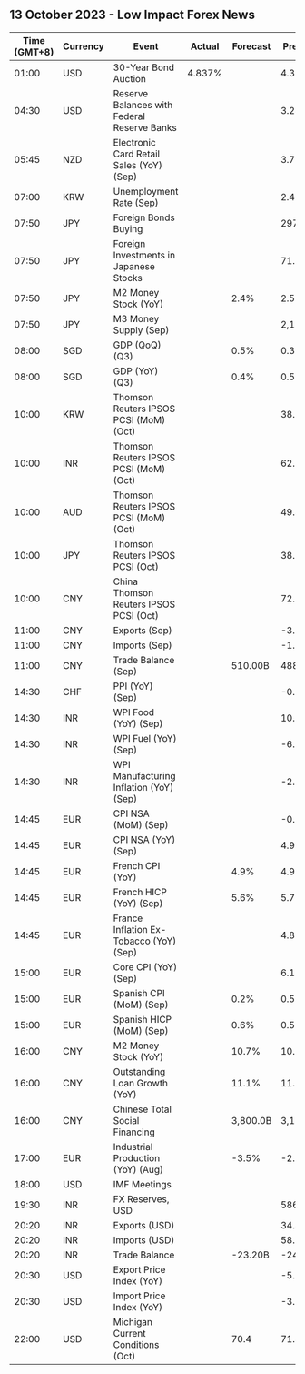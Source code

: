 ## 13 October 2023 - Low Impact Forex News

| Time (GMT+8) | Currency | Event | Actual | Forecast | Previous |
|------|----------|-------|--------|----------|----------|
| 01:00 | USD | 30-Year Bond Auction | 4.837% |  | 4.345% |
| 04:30 | USD | Reserve Balances with Federal Reserve Banks |  |  | 3.241T |
| 05:45 | NZD | Electronic Card Retail Sales (YoY) (Sep) |  |  | 3.7% |
| 07:00 | KRW | Unemployment Rate (Sep) |  |  | 2.4% |
| 07:50 | JPY | Foreign Bonds Buying |  |  | 297.1B |
| 07:50 | JPY | Foreign Investments in Japanese Stocks |  |  | 71.0B |
| 07:50 | JPY | M2 Money Stock (YoY) |  | 2.4% | 2.5% |
| 07:50 | JPY | M3 Money Supply (Sep) |  |  | 2,114.6% |
| 08:00 | SGD | GDP (QoQ) (Q3) |  | 0.5% | 0.3% |
| 08:00 | SGD | GDP (YoY) (Q3) |  | 0.4% | 0.5% |
| 10:00 | KRW | Thomson Reuters IPSOS PCSI (MoM) (Oct) |  |  | 38.79 |
| 10:00 | INR | Thomson Reuters IPSOS PCSI (MoM) (Oct) |  |  | 62.21 |
| 10:00 | AUD | Thomson Reuters IPSOS PCSI (MoM) (Oct) |  |  | 49.40 |
| 10:00 | JPY | Thomson Reuters IPSOS PCSI (Oct) |  |  | 38.58 |
| 10:00 | CNY | China Thomson Reuters IPSOS PCSI (Oct) |  |  | 72.38 |
| 11:00 | CNY | Exports (Sep) |  |  | -3.20M |
| 11:00 | CNY | Imports (Sep) |  |  | -1.60M |
| 11:00 | CNY | Trade Balance (Sep) |  | 510.00B | 488.00B |
| 14:30 | CHF | PPI (YoY) (Sep) |  |  | -0.8% |
| 14:30 | INR | WPI Food (YoY) (Sep) |  |  | 10.60% |
| 14:30 | INR | WPI Fuel (YoY) (Sep) |  |  | -6.03% |
| 14:30 | INR | WPI Manufacturing Inflation (YoY) (Sep) |  |  | -2.37% |
| 14:45 | EUR | CPI NSA (MoM) (Sep) |  |  | -0.50% |
| 14:45 | EUR | CPI NSA (YoY) (Sep) |  |  | 4.90% |
| 14:45 | EUR | French CPI (YoY) |  | 4.9% | 4.9% |
| 14:45 | EUR | French HICP (YoY) (Sep) |  | 5.6% | 5.7% |
| 14:45 | EUR | France Inflation Ex-Tobacco (YoY) (Sep) |  |  | 4.80% |
| 15:00 | EUR | Core CPI (YoY) (Sep) |  |  | 6.1% |
| 15:00 | EUR | Spanish CPI (MoM) (Sep) |  | 0.2% | 0.5% |
| 15:00 | EUR | Spanish HICP (MoM) (Sep) |  | 0.6% | 0.5% |
| 16:00 | CNY | M2 Money Stock (YoY) |  | 10.7% | 10.6% |
| 16:00 | CNY | Outstanding Loan Growth (YoY) |  | 11.1% | 11.1% |
| 16:00 | CNY | Chinese Total Social Financing |  | 3,800.0B | 3,120.0B |
| 17:00 | EUR | Industrial Production (YoY) (Aug) |  | -3.5% | -2.2% |
| 18:00 | USD | IMF Meetings |  |  |  |
| 19:30 | INR | FX Reserves, USD |  |  | 586.91B |
| 20:20 | INR | Exports (USD) |  |  | 34.48B |
| 20:20 | INR | Imports (USD) |  |  | 58.64B |
| 20:20 | INR | Trade Balance |  | -23.20B | -24.16B |
| 20:30 | USD | Export Price Index (YoY) |  |  | -5.5% |
| 20:30 | USD | Import Price Index (YoY) |  |  | -3.0% |
| 22:00 | USD | Michigan Current Conditions (Oct) |  | 70.4 | 71.4 |
